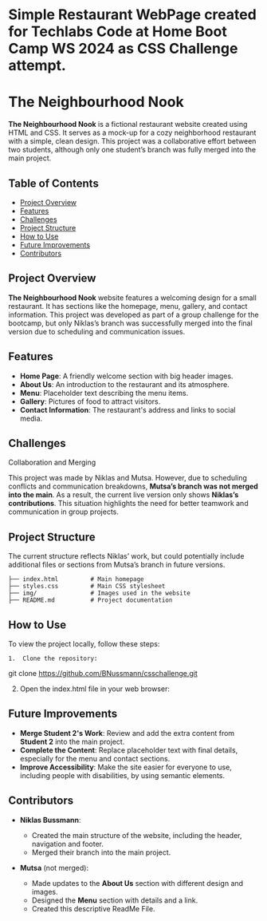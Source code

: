 # Simple Restaurant WebPage created for Techlabs Code at Home Boot Camp WS 2024 as CSS Challenge attempt.
# The Neighbourhood Nook

**The Neighbourhood Nook** is a fictional restaurant website created using HTML and CSS. It serves as a mock-up for a cozy neighborhood restaurant with a simple, clean design. This project was a collaborative effort between two students, although only one student’s branch was fully merged into the main project.

## Table of Contents
- [Project Overview](#project-overview)
- [Features](#features)
- [Challenges](#challenges)
- [Project Structure](#project-structure)
- [How to Use](#how-to-use)
- [Future Improvements](#future-improvements)
- [Contributors](#contributors)

## Project Overview

**The Neighbourhood Nook** website features a welcoming design for a small restaurant. It has sections like the homepage, menu, gallery, and contact information. This project was developed as part of a group challenge for the bootcamp, but only Niklas’s branch was successfully merged into the final version due to scheduling and communication issues.

## Features

- **Home Page**: A friendly welcome section with big header images.
- **About Us**: An introduction to the restaurant and its atmosphere.
- **Menu**: Placeholder text describing the menu items.
- **Gallery**: Pictures of food to attract visitors.
- **Contact Information**: The restaurant's address and links to social media.


## Challenges

Collaboration and Merging

This project was made by Niklas and Mutsa. However, due to scheduling conflicts and communication breakdowns, **Mutsa’s branch was not merged into the main**. As a result, the current live version only shows **Niklas’s contributions**. This situation highlights the need for better teamwork and communication in group projects.


## Project Structure

The current structure reflects Niklas’ work, but could potentially include additional files or sections from Mutsa’s branch in future versions.

```
├── index.html         # Main homepage
├── styles.css         # Main CSS stylesheet
├── img/               # Images used in the website
├── README.md          # Project documentation
```


## How to Use

To view the project locally, follow these steps:

	1.	Clone the repository:

git clone https://github.com/BNussmann/csschallenge.git

  2.	Open the index.html file in your web browser:



## Future Improvements

- **Merge Student 2's Work**: Review and add the extra content from **Student 2** into the main project.
- **Complete the Content**: Replace placeholder text with final details, especially for the menu and contact sections.
- **Improve Accessibility**: Make the site easier for everyone to use, including people with disabilities, by using semantic elements.

## Contributors

- **Niklas Bussmann**:
  - Created the main structure of the website, including the header, navigation and footer.
  - Merged their branch into the main project.

- **Mutsa** (not merged):
  - Made updates to the **About Us** section with different design and images.
  - Designed the **Menu** section with details and a link.
  - Created this descriptive ReadMe File.
